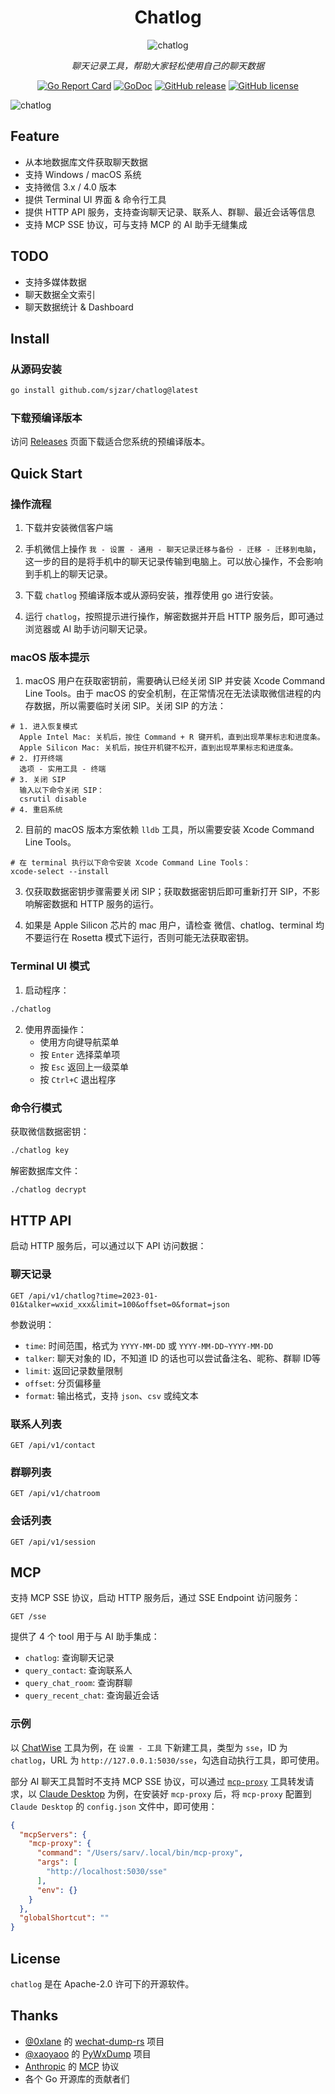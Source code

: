 <div align="center">

# Chatlog

![chatlog](https://socialify.git.ci/sjzar/chatlog/image?font=Rokkitt&name=1&pattern=Diagonal+Stripes&theme=Auto)

_聊天记录工具，帮助大家轻松使用自己的聊天数据_

[![Go Report Card](https://goreportcard.com/badge/github.com/sjzar/chatlog)](https://goreportcard.com/report/github.com/sjzar/chatlog)
[![GoDoc](https://godoc.org/github.com/sjzar/chatlog?status.svg)](https://godoc.org/github.com/sjzar/chatlog)
[![GitHub release](https://img.shields.io/github/release/sjzar/chatlog.svg)](https://github.com/sjzar/chatlog/releases)
[![GitHub license](https://img.shields.io/github/license/sjzar/chatlog.svg)](https://github.com/sjzar/chatlog/blob/main/LICENSE)

</div>

![chatlog](https://github.com/user-attachments/assets/746717b8-9b39-4a45-97f3-f0ae8fc5a344)

## Feature

- 从本地数据库文件获取聊天数据
- 支持 Windows / macOS 系统
- 支持微信 3.x / 4.0 版本
- 提供 Terminal UI 界面 & 命令行工具
- 提供 HTTP API 服务，支持查询聊天记录、联系人、群聊、最近会话等信息
- 支持 MCP SSE 协议，可与支持 MCP 的 AI 助手无缝集成


## TODO

- 支持多媒体数据
- 聊天数据全文索引
- 聊天数据统计 & Dashboard


## Install

### 从源码安装

```bash
go install github.com/sjzar/chatlog@latest
```

### 下载预编译版本

访问 [Releases](https://github.com/sjzar/chatlog/releases) 页面下载适合您系统的预编译版本。

## Quick Start

### 操作流程

1. 下载并安装微信客户端

2. 手机微信上操作 `我 - 设置 - 通用 - 聊天记录迁移与备份 - 迁移 - 迁移到电脑`，这一步的目的是将手机中的聊天记录传输到电脑上。可以放心操作，不会影响到手机上的聊天记录。

3. 下载 `chatlog` 预编译版本或从源码安装，推荐使用 go 进行安装。

4. 运行 `chatlog`，按照提示进行操作，解密数据并开启 HTTP 服务后，即可通过浏览器或 AI 助手访问聊天记录。

### macOS 版本提示

1. macOS 用户在获取密钥前，需要确认已经关闭 SIP 并安装 Xcode Command Line Tools。由于 macOS 的安全机制，在正常情况在无法读取微信进程的内存数据，所以需要临时关闭 SIP。关闭 SIP 的方法：

```shell
# 1. 进入恢复模式
  Apple Intel Mac: 关机后，按住 Command + R 键开机，直到出现苹果标志和进度条。
  Apple Silicon Mac: 关机后，按住开机键不松开，直到出现苹果标志和进度条。
# 2. 打开终端
  选项 - 实用工具 - 终端
# 3. 关闭 SIP
  输入以下命令关闭 SIP：
  csrutil disable
# 4. 重启系统
```

2. 目前的 macOS 版本方案依赖 `lldb` 工具，所以需要安装 Xcode Command Line Tools。

```shell
# 在 terminal 执行以下命令安装 Xcode Command Line Tools：
xcode-select --install
```

3. 仅获取数据密钥步骤需要关闭 SIP；获取数据密钥后即可重新打开 SIP，不影响解密数据和 HTTP 服务的运行。

4. 如果是 Apple Silicon 芯片的 mac 用户，请检查 微信、chatlog、terminal 均不要运行在 Rosetta 模式下运行，否则可能无法获取密钥。

### Terminal UI 模式

1. 启动程序：

```bash
./chatlog
```

2. 使用界面操作：
   - 使用方向键导航菜单
   - 按 `Enter` 选择菜单项
   - 按 `Esc` 返回上一级菜单
   - 按 `Ctrl+C` 退出程序

### 命令行模式

获取微信数据密钥：

```bash
./chatlog key
```

解密数据库文件：

```bash
./chatlog decrypt
```

## HTTP API

启动 HTTP 服务后，可以通过以下 API 访问数据：

### 聊天记录

```
GET /api/v1/chatlog?time=2023-01-01&talker=wxid_xxx&limit=100&offset=0&format=json
```

参数说明：
- `time`: 时间范围，格式为 `YYYY-MM-DD` 或 `YYYY-MM-DD~YYYY-MM-DD`
- `talker`: 聊天对象的 ID，不知道 ID 的话也可以尝试备注名、昵称、群聊 ID等
- `limit`: 返回记录数量限制
- `offset`: 分页偏移量
- `format`: 输出格式，支持 `json`、`csv` 或纯文本

### 联系人列表

```
GET /api/v1/contact
```

### 群聊列表

```
GET /api/v1/chatroom
```

### 会话列表

```
GET /api/v1/session
```

## MCP

支持 MCP SSE 协议，启动 HTTP 服务后，通过 SSE Endpoint 访问服务：

```
GET /sse
```

提供了 4 个 tool 用于与 AI 助手集成：
- `chatlog`: 查询聊天记录
- `query_contact`: 查询联系人
- `query_chat_room`: 查询群聊
- `query_recent_chat`: 查询最近会话

### 示例

以 [ChatWise](https://chatwise.app/) 工具为例，在 `设置 - 工具` 下新建工具，类型为 `sse`，ID 为 `chatlog`，URL 为 `http://127.0.0.1:5030/sse`，勾选自动执行工具，即可使用。

部分 AI 聊天工具暂时不支持 MCP SSE 协议，可以通过 [`mcp-proxy`](https://github.com/sparfenyuk/mcp-proxy) 工具转发请求，以 [Claude Desktop](https://claude.ai/download) 为例，在安装好 `mcp-proxy` 后，将 `mcp-proxy` 配置到 `Claude Desktop` 的 `config.json` 文件中，即可使用：

```json
{
  "mcpServers": {
    "mcp-proxy": {
      "command": "/Users/sarv/.local/bin/mcp-proxy",
      "args": [
        "http://localhost:5030/sse"
      ],
      "env": {}
    }
  },
  "globalShortcut": ""
}
```

## License

`chatlog` 是在 Apache-2.0 许可下的开源软件。

## Thanks

- [@0xlane](https://github.com/0xlane) 的 [wechat-dump-rs](https://github.com/0xlane/wechat-dump-rs) 项目
- [@xaoyaoo](https://github.com/xaoyaoo) 的 [PyWxDump](https://github.com/xaoyaoo/PyWxDump) 项目
- [Anthropic](https://www.anthropic.com/) 的 [MCP]((https://github.com/modelcontextprotocol) ) 协议
- 各个 Go 开源库的贡献者们